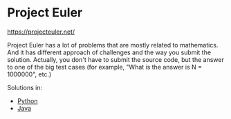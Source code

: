 # Project Euler

https://projecteuler.net/

Project Euler has a lot of problems that are mostly related to mathematics. And it has different approach of challenges and the way you submit the solution. Actually, you don't have to submit the source code, but the answer to one of the big test cases (for example, "What is the answer is N = 1000000", etc.)

Solutions in:
- [Python](./src/java)
- [Java](./src/python)
